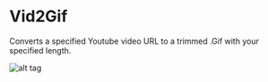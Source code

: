# Vid2Gif
Converts a specified Youtube video URL to a trimmed .Gif with your specified length.

![alt tag](http://i982.photobucket.com/albums/ae305/newbkilla/Vid2Gif.jpg)

